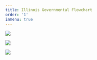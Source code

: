```yaml
---
title: Illinois Governmental Flowchart
order: '1'
inmenu: true
---
```

![](/img/flowchart.png)

![](/img/screen-shot-2018-11-20-at-9.11.32-pm.png)

![](/img/screen-shot-2018-11-20-at-9.18.00-pm.png)
